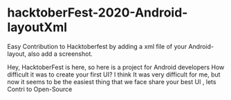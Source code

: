 # hacktoberFest-2020-Android-layoutXml
Easy Contribution to Hacktoberfest by adding a xml file of your Android-layout, also add a screenshot.

Hey, HacktoberFest is here, so here is a project for Android developers
How difficult it was to create your first UI?
I think It was very difficult for me, but now it seems to be the easiest thing that we face
share your best UI , lets Contri to Open-Source
